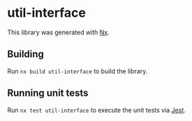 # util-interface

This library was generated with [Nx](https://nx.dev).

## Building

Run `nx build util-interface` to build the library.

## Running unit tests

Run `nx test util-interface` to execute the unit tests via [Jest](https://jestjs.io).
